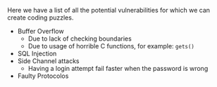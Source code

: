Here we have a list of all the potential vulnerabilities for which we can create coding puzzles.

- Buffer Overflow
  - Due to lack of checking boundaries
  - Due to usage of horrible C functions, for example: `gets()`
- SQL Injection
- Side Channel attacks
  - Having a login attempt fail faster when the password is wrong
- Faulty Protocolos
